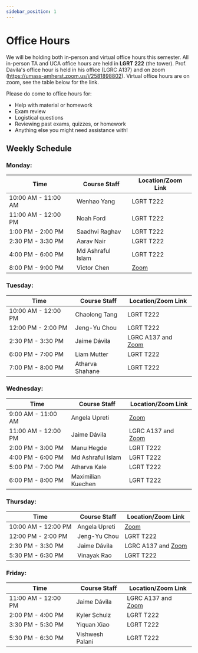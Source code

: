 ```yaml
---
sidebar_position: 1
---
```


# Office Hours

We will be holding both in-person and virtual office hours this semester. All in-person TA and UCA office hours are held in **LGRT 222** (the tower). Prof. Davila's office hour is held in his office (LGRC A137) and on zoom (https://umass-amherst.zoom.us/j/2581898802). Virtual office hours are on zoom, see the table below for the link.

Please do come to office hours for:

-   Help with material or homework
-   Exam review
-   Logistical questions
-   Reviewing past exams, quizzes, or homework
-   Anything else you might need assistance with!

## Weekly Schedule

### Monday:

| Time                | Course Staff       | Location/Zoom Link                                                                       |
| ------------------- | ------------------ | ---------------------------------------------------------------------------------------- |
| 10:00 AM - 11:00 AM | Wenhao Yang        | LGRT T222                                                                                |
| 11:00 AM - 12:00 PM | Noah Ford          | LGRT T222                                                                                |
| 1:00 PM - 2:00 PM   | Saadhvi Raghav     | LGRT T222                                                                                |
| 2:30 PM - 3:30 PM   | Aarav Nair         | LGRT T222                                                                                |
| 4:00 PM - 6:00 PM   | Md Ashraful Islam  | LGRT T222                                                                                |
| 8:00 PM - 9:00 PM   | Victor Chen        | [Zoom](https://umass-amherst.zoom.us/j/97949983018?pwd=djhudWpDTnl4cElYSjFIY2xxWXRFZz09) |
### Tuesday:

| Time                | Course Staff       | Location/Zoom Link                                                                       |
| ------------------- | ------------------ | ---------------------------------------------------------------------------------------- |
| 10:00 AM - 12:00 PM | Chaolong Tang      | LGRT T222                                                                                |
| 12:00 PM - 2:00 PM  | Jeng-Yu Chou       | LGRT T222                                                                                |
| 2:30 PM - 3:30 PM   | Jaime Dávila       | LGRC A137 and [Zoom](https://umass-amherst.zoom.us/j/2581898802)                         |
| 6:00 PM - 7:00 PM   | Liam Mutter        | LGRT T222                                                                                |
| 7:00 PM - 8:00 PM   | Atharva Shahane    | LGRT T222                                                                                |
### Wednesday:

| Time                | Course Staff       | Location/Zoom Link                                                                       |
| ------------------- | ------------------ | ---------------------------------------------------------------------------------------- |
| 9:00 AM - 11:00 AM  | Angela Upreti      | [Zoom](https://umass-amherst.zoom.us/j/97949983018?pwd=djhudWpDTnl4cElYSjFIY2xxWXRFZz09) |
| 11:00 AM - 12:00 PM | Jaime Dávila       | LGRC A137 and [Zoom](https://umass-amherst.zoom.us/j/2581898802)                         |
| 2:00 PM - 3:00 PM   | Manu Hegde         | LGRT T222                                                                                |
| 4:00 PM - 6:00 PM   | Md Ashraful Islam  | LGRT T222                                                                                |
| 5:00 PM - 7:00 PM   | Atharva Kale       | LGRT T222                                                                                |
| 6:00 PM - 8:00 PM   | Maximilian Kuechen | LGRT T222                                                                                |
### Thursday:

| Time                | Course Staff       | Location/Zoom Link                                                                       |
| ------------------- | ------------------ | ---------------------------------------------------------------------------------------- |
| 10:00 AM - 12:00 PM | Angela Upreti      | [Zoom](https://umass-amherst.zoom.us/j/97949983018?pwd=djhudWpDTnl4cElYSjFIY2xxWXRFZz09) |
| 12:00 PM - 2:00 PM  | Jeng-Yu Chou       | LGRT T222                                                                                |
| 2:30 PM - 3:30 PM   | Jaime Dávila       | LGRC A137 and [Zoom](https://umass-amherst.zoom.us/j/2581898802)                         |
| 5:30 PM - 6:30 PM   | Vinayak Rao        | LGRT T222                                                                                |
### Friday:

| Time                | Course Staff       | Location/Zoom Link                                                                       |
| ------------------- | ------------------ | ---------------------------------------------------------------------------------------- |
| 11:00 AM - 12:00 PM | Jaime Dávila       | LGRC A137 and [Zoom](https://umass-amherst.zoom.us/j/2581898802)                         |
| 2:00 PM - 4:00 PM   | Kyler Schulz       | LGRT T222                                                                                |
| 3:30 PM - 5:30 PM   | Yiquan Xiao        | LGRT T222                                                                                |
| 5:30 PM - 6:30 PM   | Vishwesh Palani    | LGRT T222                                                                                |
